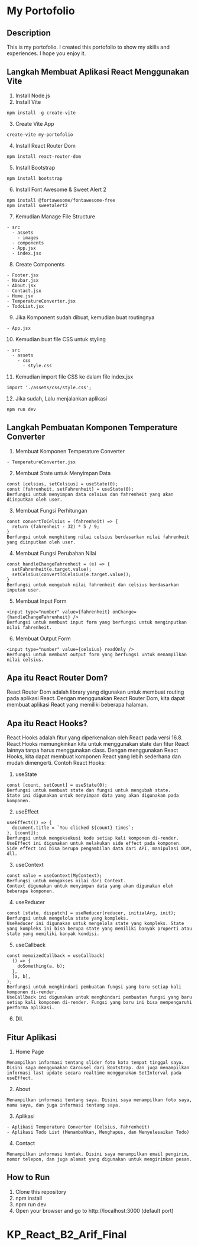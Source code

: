# My Portofolio
## Description
This is my portofolio. I created this portofolio to show my skills and experiences. I hope you enjoy it.

## Langkah Membuat Aplikasi React Menggunakan Vite
1. Install Node.js
2. Install Vite
```
npm install -g create-vite
```
3. Create Vite App
```
create-vite my-portofolio
```
4. Install React Router Dom
```
npm install react-router-dom
```
5. Install Bootstrap
```
npm install bootstrap
```
6. Install Font Awesome & Sweet Alert 2
```
npm install @fortawesome/fontawesome-free
npm install sweetalert2
```
7. Kemudian Manage File Structure
```
- src
  - assets
    - images
  - components
  - App.jsx
  - index.jsx
```
8. Create Components
```
- Footer.jsx
- Navbar.jsx
- About.jsx
- Contact.jsx
- Home.jsx
- TemperatureConverter.jsx
- TodoList.jsx
```
9. Jika Komponent sudah dibuat, kemudian buat routingnya
```
- App.jsx
```
10. Kemudian buat file CSS untuk styling
```
- src
  - assets
    - css
      - style.css
```
11. Kemudian import file CSS ke dalam file index.jsx
```
import './assets/css/style.css';
```
12. Jika sudah, Lalu menjalankan aplikasi
```
npm run dev
```

## Langkah Pembuatan Komponen Temperature Converter
1. Membuat Komponen Temperature Converter
```
- TemperatureConverter.jsx
```
2. Membuat State untuk Menyimpan Data
```
const [celsius, setCelsius] = useState(0);
const [fahrenheit, setFahrenheit] = useState(0);
Berfungsi untuk menyimpan data celsius dan fahrenheit yang akan diinputkan oleh user.
```
3. Membuat Fungsi Perhitungan
```
const convertToCelsius = (fahrenheit) => {
  return (fahrenheit - 32) * 5 / 9;
}
Berfungsi untuk menghitung nilai celsius berdasarkan nilai fahrenheit yang diinputkan oleh user.
```
4. Membuat Fungsi Perubahan Nilai
```
const handleChangeFahrenheit = (e) => {
  setFahrenheit(e.target.value);
  setCelsius(convertToCelsius(e.target.value));
}
Berfungsi untuk mengubah nilai fahrenheit dan celsius berdasarkan inputan user.
```
5. Membuat Input Form
```
<input type="number" value={fahrenheit} onChange={handleChangeFahrenheit} />
Berfungsi untuk membuat input form yang berfungsi untuk menginputkan nilai fahrenheit.
```
6. Membuat Output Form
```
<input type="number" value={celsius} readOnly />
Berfungsi untuk membuat output form yang berfungsi untuk menampilkan nilai celsius.
```

## Apa itu React Router Dom?
React Router Dom adalah library yang digunakan untuk membuat routing pada aplikasi React. Dengan menggunakan React Router Dom, kita dapat membuat aplikasi React yang memiliki beberapa halaman.

## Apa itu React Hooks?
React Hooks adalah fitur yang diperkenalkan oleh React pada versi 16.8. React Hooks memungkinkan kita untuk menggunakan state dan fitur React lainnya tanpa harus menggunakan class. Dengan menggunakan React Hooks, kita dapat membuat komponen React yang lebih sederhana dan mudah dimengerti.
Contoh React Hooks:
1. useState
```
const [count, setCount] = useState(0);
Berfungsi untuk membuat state dan fungsi untuk mengubah state.
State ini digunakan untuk menyimpan data yang akan digunakan pada komponen.
```
2. useEffect
```
useEffect(() => {
  document.title = `You clicked ${count} times`;
}, [count]);
Berfungsi untuk mengeksekusi kode setiap kali komponen di-render.
UseEffect ini digunakan untuk melakukan side effect pada komponen. Side effect ini bisa berupa pengambilan data dari API, manipulasi DOM, dll.
```
3. useContext
```
const value = useContext(MyContext);
Berfungsi untuk mengakses nilai dari Context.
Context digunakan untuk menyimpan data yang akan digunakan oleh beberapa komponen.
```
4. useReducer
```
const [state, dispatch] = useReducer(reducer, initialArg, init);
Berfungsi untuk mengelola state yang kompleks.
UseReducer ini digunakan untuk mengelola state yang kompleks. State yang kompleks ini bisa berupa state yang memiliki banyak properti atau state yang memiliki banyak kondisi.
```
5. useCallback
```
const memoizedCallback = useCallback(
  () => {
    doSomething(a, b);
  },
  [a, b],
);
Berfungsi untuk menghindari pembuatan fungsi yang baru setiap kali komponen di-render.
UseCallback ini digunakan untuk menghindari pembuatan fungsi yang baru setiap kali komponen di-render. Fungsi yang baru ini bisa mempengaruhi performa aplikasi.
```
6. Dll.

## Fitur Aplikasi
1. Home Page
```
Menampilkan informasi tentang slider foto kota tempat tinggal saya. Disini saya menggunakan Carousel dari Bootstrap. dan juga menampilkan informasi last update secara realtime menggunakan SetInterval pada useEffect.
```
2. About
```
Menampilkan informasi tentang saya. Disini saya menampilkan foto saya, nama saya, dan juga informasi tentang saya.
```
3. Aplikasi
```
- Aplikasi Temperature Converter (Celsius, Fahrenheit)
- Aplikasi Todo List (Menambahkan, Menghapus, dan Menyelesaikan Todo)
```
4. Contact
```
Menampilkan informasi kontak. Disini saya menampilkan email pengirim, nomor telepon, dan juga alamat yang digunakan untuk mengirimkan pesan.
```

## How to Run
1. Clone this repository
2. npm install
3. npm run dev
4. Open your browser and go to http://localhost:3000 (default port)
# KP_React_B2_Arif_Final
